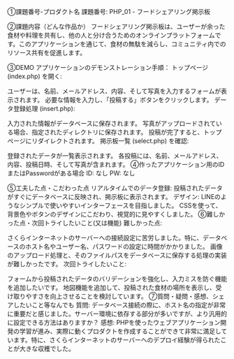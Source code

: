 ①課題番号-プロダクト名
課題番号: PHP_01 - フードシェアリング掲示板

②課題内容（どんな作品か）
フードシェアリング掲示板は、ユーザーが余った食材や料理を共有し、他の人と分け合うためのオンラインプラットフォームです。このアプリケーションを通じて、食材の無駄を減らし、コミュニティ内でのリソース共有を促進します。

③DEMO アプリケーションのデモンストレーション手順：
トップページ (index.php) を開く:

ユーザーは、名前、メールアドレス、内容、そして写真を入力するフォームが表示されます。
必要な情報を入力し、「投稿する」ボタンをクリックします。
データ登録処理 (insert.php):

入力された情報がデータベースに保存されます。
写真がアップロードされている場合、指定されたディレクトリに保存されます。
投稿が完了すると、トップページにリダイレクトされます。
掲示板一覧 (select.php) を確認:

登録されたデータが一覧表示されます。
各投稿には、名前、メールアドレス、内容、投稿日時、そして写真が含まれます。
④作ったアプリケーション用のIDまたはPasswordがある場合
ID: なし
PW: なし

⑤工夫した点・こだわった点
リアルタイムでのデータ登録:
投稿されたデータがすぐにデータベースに反映され、掲示板に表示されます。
デザイン:
LINEのようなシンプルで使いやすいインターフェースを目指しました。
CSSを使って、背景色やボタンのデザインにこだわり、視覚的に見やすくしました。
⑥難しかった点・次回トライしたいこと(又は機能)
難しかった点:

さくらインターネットのサーバーへの接続設定に苦労しました。特に、データベースのホスト名やユーザー名、パスワードの設定に時間がかかりました。
画像のアップロード処理と、そのファイルパスをデータベースに保存する処理の実装が難しかったです。
次回トライしたいこと:

フォームから投稿されたデータのバリデーションを強化し、入力ミスを防ぐ機能を追加したいです。
地図機能を追加して、投稿された食材の場所を表示し、受け取りやすさを向上させることを検討しています。
⑦質問・疑問・感想、シェアしたいこと等なんでも
質問: データベース接続の際に、ホスト名の指定が非常に重要だと感じました。サーバー環境に依存する部分が多いですが、より汎用的に設定できる方法はありますか？
感想: PHPを使ったウェブアプリケーション開発の学習が進み、実際に動くプロダクトを作成することができて非常に満足しています。特に、さくらインターネットのサーバーへのデプロイ経験が得られたことが大きな収穫でした。
